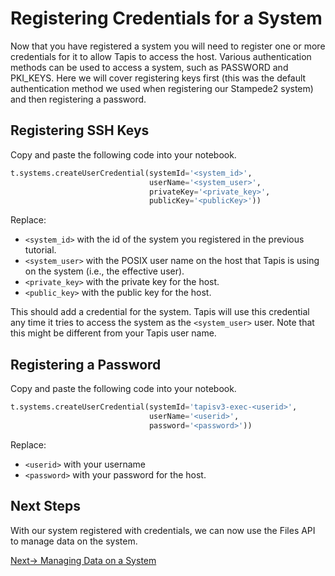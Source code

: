 # Registering Credentials for a System
Now that you have registered a system you will need to register one or more credentials 
for it to allow Tapis to access the host. Various authentication methods can be used to access a system, 
such as PASSWORD and PKI_KEYS. Here we will cover registering keys first (this was the
default authentication method we used when registering our Stampede2 system) and then 
registering a password.

## Registering SSH Keys
Copy and paste the following code into your notebook.

``` python
t.systems.createUserCredential(systemId='<system_id>', 
                               userName='<system_user>', 
                               privateKey='<private_key>',
                               publicKey='<publicKey>'))
```
Replace:
* `<system_id>` with the id of the system you registered in the previous tutorial.
* ``<system_user>`` with the POSIX user name on the host that Tapis is using on the system
  (i.e., the effective user).
* `<private_key>` with the private key for the host.
* `<public_key>` with the public key for the host.

This should add a credential for the system. Tapis will use this credential any time
it tries to access the system as the `<system_user>` user. Note that this might be 
different from your Tapis user name.

## Registering a Password
Copy and paste the following code into your notebook.

``` python
t.systems.createUserCredential(systemId='tapisv3-exec-<userid>', 
                               userName='<userid>', 
                               password='<password>'))
```
Replace:
* ``<userid>`` with your username
* ``<password>`` with your password for the host.

## Next Steps
With our system registered with credentials, we can now use the Files API to manage 
data on the system.

 [Next-> Managing Data on a System](../files/data.md)
